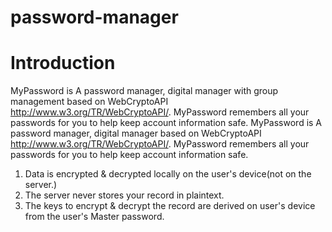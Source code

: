 
# password-manager

# Introduction
MyPassword is A password manager, digital manager with group management based on WebCryptoAPI http://www.w3.org/TR/WebCryptoAPI/. MyPassword remembers all your passwords for you to help keep account information safe.
MyPassword is A password manager, digital manager based on WebCryptoAPI http://www.w3.org/TR/WebCryptoAPI/. MyPassword remembers all your passwords for you to help keep account information safe.

1) Data is encrypted & decrypted locally on the user's device(not on the server.)
2) The server never stores your record in plaintext.
3) The keys to encrypt & decrypt the record are derived on user's device from the user's Master password.
